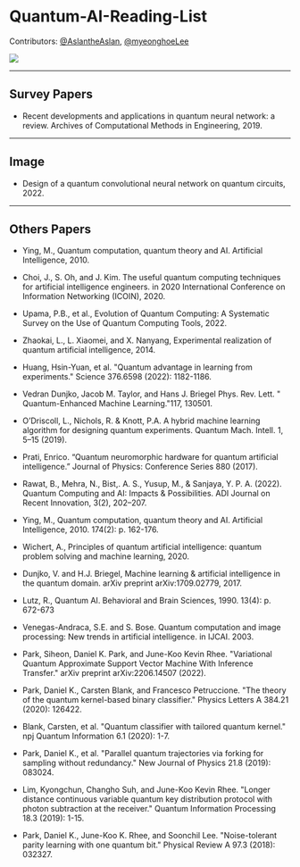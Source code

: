 # Quantum-AI-Reading-List

Contributors: [@AslantheAslan](https://github.com/AslantheAslan), [@myeonghoeLee](https://github.com/myeonghoeLee)

<a href="https://github.com/Namgyu97/Quantum-AI-Reading-List/graphs/contributors">
  <img src="https://contrib.rocks/image?repo=Namgyu97/Quantum-AI-Reading-List" />
</a>

------------------------------------------------------------------------------------
## Survey Papers

* Recent developments and applications in quantum neural network: a review. Archives of Computational Methods in Engineering, 2019.


------------------------------------------------------------------------------------
## Image

* Design of a quantum convolutional neural network on quantum circuits, 2022.

------------------------------------------------------------------------------------
## Others Papers

* Ying, M., Quantum computation, quantum theory and AI. Artificial Intelligence, 2010.
* Choi, J., S. Oh, and J. Kim. The useful quantum computing techniques for artificial intelligence engineers. in 2020 International Conference on Information Networking (ICOIN), 2020.
* Upama, P.B., et al., Evolution of Quantum Computing: A Systematic Survey on the Use of Quantum Computing Tools, 2022.
* Zhaokai, L., L. Xiaomei, and X. Nanyang, Experimental realization of quantum artificial intelligence, 2014.

* Huang, Hsin-Yuan, et al. "Quantum advantage in learning from experiments." Science 376.6598 (2022): 1182-1186.
* Vedran Dunjko, Jacob M. Taylor, and Hans J. Briegel Phys. Rev. Lett. " Quantum-Enhanced Machine Learning."117, 130501.
* O’Driscoll, L., Nichols, R. & Knott, P.A. A hybrid machine learning algorithm for designing quantum experiments. Quantum Mach. Intell. 1, 5–15 (2019).
* Prati, Enrico. “Quantum neuromorphic hardware for quantum artificial intelligence.” Journal of Physics: Conference Series 880 (2017).
* Rawat, B., Mehra, N., Bist,. A. S., Yusup, M., & Sanjaya, Y. P. A. (2022). Quantum Computing and AI: Impacts &amp; Possibilities. ADI Journal on Recent Innovation, 3(2), 202–207.

* Ying, M., Quantum computation, quantum theory and AI. Artificial Intelligence, 2010. 174(2): p. 162-176.
* Wichert, A., Principles of quantum artificial intelligence: quantum problem solving and machine learning, 2020.
* Dunjko, V. and H.J. Briegel, Machine learning & artificial intelligence in the quantum domain. arXiv preprint arXiv:1709.02779, 2017.
* Lutz, R., Quantum AI. Behavioral and Brain Sciences, 1990. 13(4): p. 672-673
* Venegas-Andraca, S.E. and S. Bose. Quantum computation and image processing: New trends in artificial intelligence. in IJCAI. 	2003.

* Park, Siheon, Daniel K. Park, and June-Koo Kevin Rhee. "Variational Quantum Approximate Support Vector Machine With Inference Transfer." arXiv preprint arXiv:2206.14507 (2022).
* Park, Daniel K., Carsten Blank, and Francesco Petruccione. "The theory of the quantum kernel-based binary classifier." Physics Letters A 384.21 (2020): 126422.
* Blank, Carsten, et al. "Quantum classifier with tailored quantum kernel." npj Quantum Information 6.1 (2020): 1-7.
* Park, Daniel K., et al. "Parallel quantum trajectories via forking for sampling without redundancy." New Journal of Physics 21.8 (2019): 083024.
* Lim, Kyongchun, Changho Suh, and June-Koo Kevin Rhee. "Longer distance continuous variable quantum key distribution protocol with photon subtraction at the receiver." Quantum Information Processing 18.3 (2019): 1-15.
* Park, Daniel K., June-Koo K. Rhee, and Soonchil Lee. "Noise-tolerant parity learning with one quantum bit." Physical Review A 97.3 (2018): 032327.
